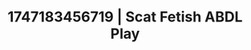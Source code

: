 ---
categories:
- Skin-to-skin fantasy
- Natural curves
- Nerdy seduction
- Deep gaze
- Gagging sounds
image: /assets/images/1747183456719.jpg
layout: post
seo:
  description: Featured content with exclusive ABDL Play, Scat Fetish. HD images available.
  keywords: ABDL Play, Scat Fetish
  og_image: /assets/images/1747183456719.jpg
  schema_type: VisualArtwork
tags:
- ABDL Play
- '#1747183456719'
- Scat Fetish
title: 1747183456719 | Scat Fetish ABDL Play
---